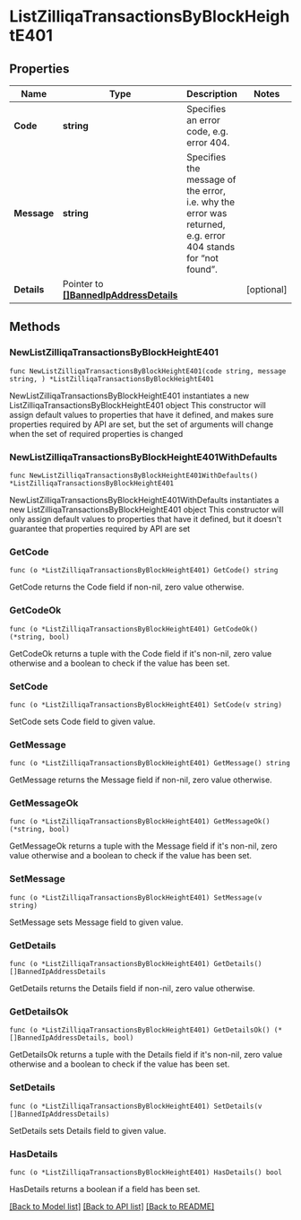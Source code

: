 # ListZilliqaTransactionsByBlockHeightE401

## Properties

Name | Type | Description | Notes
------------ | ------------- | ------------- | -------------
**Code** | **string** | Specifies an error code, e.g. error 404. | 
**Message** | **string** | Specifies the message of the error, i.e. why the error was returned, e.g. error 404 stands for “not found”. | 
**Details** | Pointer to [**[]BannedIpAddressDetails**](BannedIpAddressDetails.md) |  | [optional] 

## Methods

### NewListZilliqaTransactionsByBlockHeightE401

`func NewListZilliqaTransactionsByBlockHeightE401(code string, message string, ) *ListZilliqaTransactionsByBlockHeightE401`

NewListZilliqaTransactionsByBlockHeightE401 instantiates a new ListZilliqaTransactionsByBlockHeightE401 object
This constructor will assign default values to properties that have it defined,
and makes sure properties required by API are set, but the set of arguments
will change when the set of required properties is changed

### NewListZilliqaTransactionsByBlockHeightE401WithDefaults

`func NewListZilliqaTransactionsByBlockHeightE401WithDefaults() *ListZilliqaTransactionsByBlockHeightE401`

NewListZilliqaTransactionsByBlockHeightE401WithDefaults instantiates a new ListZilliqaTransactionsByBlockHeightE401 object
This constructor will only assign default values to properties that have it defined,
but it doesn't guarantee that properties required by API are set

### GetCode

`func (o *ListZilliqaTransactionsByBlockHeightE401) GetCode() string`

GetCode returns the Code field if non-nil, zero value otherwise.

### GetCodeOk

`func (o *ListZilliqaTransactionsByBlockHeightE401) GetCodeOk() (*string, bool)`

GetCodeOk returns a tuple with the Code field if it's non-nil, zero value otherwise
and a boolean to check if the value has been set.

### SetCode

`func (o *ListZilliqaTransactionsByBlockHeightE401) SetCode(v string)`

SetCode sets Code field to given value.


### GetMessage

`func (o *ListZilliqaTransactionsByBlockHeightE401) GetMessage() string`

GetMessage returns the Message field if non-nil, zero value otherwise.

### GetMessageOk

`func (o *ListZilliqaTransactionsByBlockHeightE401) GetMessageOk() (*string, bool)`

GetMessageOk returns a tuple with the Message field if it's non-nil, zero value otherwise
and a boolean to check if the value has been set.

### SetMessage

`func (o *ListZilliqaTransactionsByBlockHeightE401) SetMessage(v string)`

SetMessage sets Message field to given value.


### GetDetails

`func (o *ListZilliqaTransactionsByBlockHeightE401) GetDetails() []BannedIpAddressDetails`

GetDetails returns the Details field if non-nil, zero value otherwise.

### GetDetailsOk

`func (o *ListZilliqaTransactionsByBlockHeightE401) GetDetailsOk() (*[]BannedIpAddressDetails, bool)`

GetDetailsOk returns a tuple with the Details field if it's non-nil, zero value otherwise
and a boolean to check if the value has been set.

### SetDetails

`func (o *ListZilliqaTransactionsByBlockHeightE401) SetDetails(v []BannedIpAddressDetails)`

SetDetails sets Details field to given value.

### HasDetails

`func (o *ListZilliqaTransactionsByBlockHeightE401) HasDetails() bool`

HasDetails returns a boolean if a field has been set.


[[Back to Model list]](../README.md#documentation-for-models) [[Back to API list]](../README.md#documentation-for-api-endpoints) [[Back to README]](../README.md)


